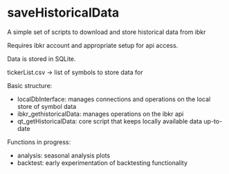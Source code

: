 # saveHistoricalData

A simple set of scripts to download and store historical data from ibkr

Requires ibkr account and appropriate setup for api access. 

Data is stored in SQLite. 

tickerList.csv -> list of symbols to store data for


Basic structure:
 - localDbInterface: manages connections and operations on the local store of symbol data 
 - ibkr_gethistoricalData: manages operations on the ibkr api 
 - qt_getHistoricalData: core script that keeps locally available data up-to-date
 
 Functions in progress: 
 - analysis: seasonal analysis plots 
 - backtest: early experimentation of backtesting functionality 
